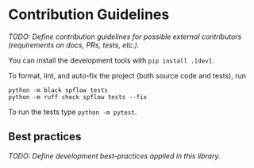 # Contribution Guidelines

*TODO: Define contribution guidelines for possible external contributors (requirements on docs, PRs, tests, etc.).*

You can install the development tools with `pip install .[dev]`.

To format, lint, and auto-fix the project (both source code and tests), run
```shell
python -m black spflow tests
python -m ruff check spflow tests --fix
```

To run the tests type `python -m pytest`.

## Best practices

*TODO: Define development best-practices applied in this library.*
